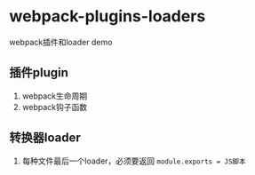 # webpack-plugins-loaders

webpack插件和loader demo

## 插件plugin

1. webpack生命周期
2. webpack钩子函数

## 转换器loader

1. 每种文件最后一个loader，必须要返回 `module.exports = JS脚本 `
